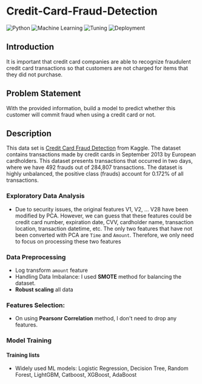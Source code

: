 # Credit-Card-Fraud-Detection

![Python](https://img.shields.io/badge/Python-3.8.10-blue.svg)
![Machine Learning](https://img.shields.io/badge/Machine%20Learning-LightGBM-orange)
![Tuning](https://img.shields.io/badge/Tuning-Optuna-red)
![Deployment](https://img.shields.io/badge/Dashboard-Plotly-purple)

## Introduction
It is important that credit card companies are able to recognize fraudulent credit card transactions so that customers are not charged for items that they did not purchase.

## Problem Statement
With the provided information, build a model to predict whether this customer will commit fraud when using a credit card or not.

## Description
This data set is [Credit Card Fraud Detection](https://www.kaggle.com/datasets/mlg-ulb/creditcardfraud) from Kaggle. The dataset contains transactions made by credit cards in September 2013 by European cardholders. This dataset presents transactions that occurred in two days, where we have 492 frauds out of 284,807 transactions. The dataset is highly unbalanced, the positive class (frauds) account for 0.172% of all transactions.

### Exploratory Data Analysis
* Due to security issues, the original features V1, V2, ... V28 have been modified by PCA. However, we can guess that these features could be credit card number, expiration date, CVV, cardholder name, transaction location, transaction datetime, etc.
The only two features that have not been converted with PCA are ```Time``` and ```Amount```. Therefore, we only need to focus on processing these two features

### Data Preprocessing
* Log transform ```amount``` feature
* Handling Data Imbalance: I used **SMOTE** method for balancing the dataset. 
* **Robust scaling** all data

### Features Selection:
* On using **Pearsonr Correlation** method, I don't need to drop any features.

### Model Training

#### Training lists
* Widely used ML models: Logistic Regression, Decision Tree, Random Forest, LightGBM, Catboost, XGBoost, AdaBoost

